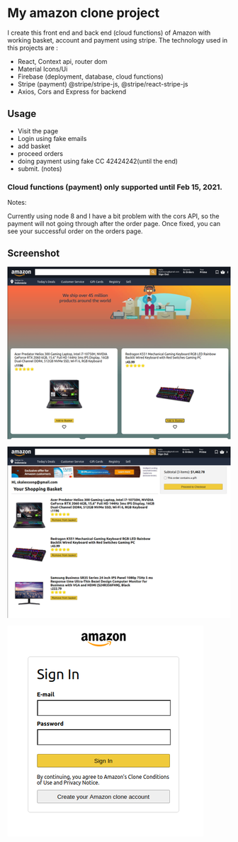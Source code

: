 # My amazon clone project

I create this front end and back end (cloud functions) of Amazon with working basket, account and payment using stripe. The technology used in this projects are :

- React, Context api, router dom
- Material Icons/Ui
- Firebase (deployment, database, cloud functions)
- Stripe (payment) @stripe/stripe-js, @stripe/react-stripe-js
- Axios, Cors and Express for backend

## Usage

- Visit the page
- Login using fake emails
- add basket
- proceed orders
- doing payment using fake CC 42424242(until the end)
- submit. (notes)

### Cloud functions (payment) only supported until Feb 15, 2021.

Notes:

Currently using node 8 and I have a bit problem with the cors API, so the payment will not going through after the order page. Once fixed, you can see your successful order on the orders page.

## Screenshot

![Home page](https://github.com/SamX23/amazon-clone/blob/master/screenshot/amazon-1.png)

![Cart page](https://github.com/SamX23/amazon-clone/blob/master/screenshot/amazon-2.png)

![Login page](https://github.com/SamX23/amazon-clone/blob/master/screenshot/amazon-3.png)
